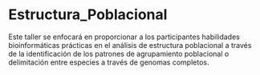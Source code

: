 # Estructura_Poblacional
Este taller se enfocará en proporcionar a los participantes habilidades bioinformáticas prácticas en el análisis de estructura poblacional a través de la identificación de los patrones de agrupamiento poblacional o delimitación entre especies a través de genomas completos. 
